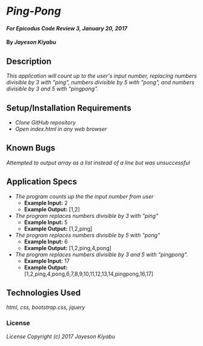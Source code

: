 # _Ping-Pong_

#### _For Epicodus Code Review 3, January 20, 2017_

#### By _**Jayeson Kiyabu**_

## Description

_This application will count up to the user's input number, replacing numbers divisible by 3 with "ping", numbers divisible by 5 with "pong", and numbers divisible by 3 and 5 with "pingpong"._

## Setup/Installation Requirements

* _Clone GitHub repository_
* _Open index.html in any web browser_

## Known Bugs

_Attempted to output array as a list instead of a line but was unsuccessful_

## Application Specs
* _The program counts up the the input number from user_
  * **Example Input:** 2
  * **Example Output:** [1,2]
* _The program replaces numbers divisible by 3 with "ping"_
  * **Example Input:** 5
  * **Example Output:** [1,2,ping]
* _The program replaces numbers divisible by 5 with "pong"_
  * **Example Input:** 6
  * **Example Output:** [1,2,ping,4,pong]
* _The program replaces numbers divisible by 3 and 5 with "pingpong"._
  * **Example Input:** 17
  * **Example Output:** [1,2,ping,4,pong,6,7,8,9,10,11,12,13,14,pingpong,16,17]

## Technologies Used

_html, css, bootstrap.css, jquery_

### License

_License
Copyright (c) 2017 Jayeson Kiyabu_
